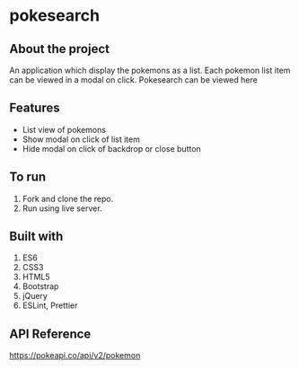 # pokesearch

## About the project

  
  <p>An application which display the pokemons as a list. Each pokemon list item can be viewed in a modal on click. Pokesearch can be viewed here</p>

## Features

- List view of pokemons
- Show modal on click of list item
- Hide modal on click of backdrop or close button

## To run

  1. Fork and clone the repo.
  2. Run using live server.

## Built with

  1. ES6
  2. CSS3
  3. HTML5
  2. Bootstrap
  3. jQuery
  4. ESLint, Prettier

## API Reference


  https://pokeapi.co/api/v2/pokemon

